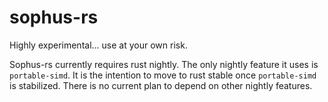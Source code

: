 # sophus-rs

Highly experimental... use at your own risk.

Sophus-rs currently requires rust nightly. The only nightly feature it uses is `portable-simd`.
It is the intention to move to rust stable once `portable-simd` is stabilized. There is no current
plan to depend on other nightly features.
